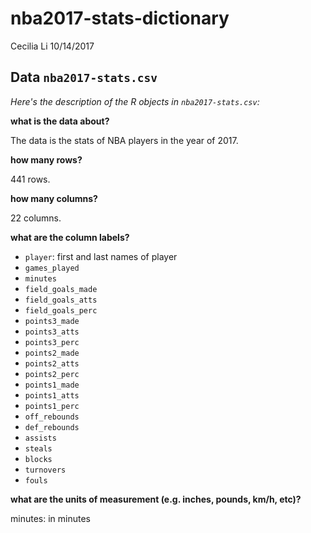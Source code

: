 nba2017-stats-dictionary
================
Cecilia Li
10/14/2017

Data `nba2017-stats.csv`
------------------------

*Here's the description of the R objects in `nba2017-stats.csv`:*

**what is the data about?**

The data is the stats of NBA players in the year of 2017.

**how many rows?**

441 rows.

**how many columns?**

22 columns.

**what are the column labels?**

-   `player`: first and last names of player
-   `games_played`
-   `minutes`
-   `field_goals_made`
-   `field_goals_atts`
-   `field_goals_perc`
-   `points3_made`
-   `points3_atts`
-   `points3_perc`
-   `points2_made`
-   `points2_atts`
-   `points2_perc`
-   `points1_made`
-   `points1_atts`
-   `points1_perc`
-   `off_rebounds`
-   `def_rebounds`
-   `assists`
-   `steals`
-   `blocks`
-   `turnovers`
-   `fouls`

**what are the units of measurement (e.g. inches, pounds, km/h, etc)?**

minutes: in minutes
